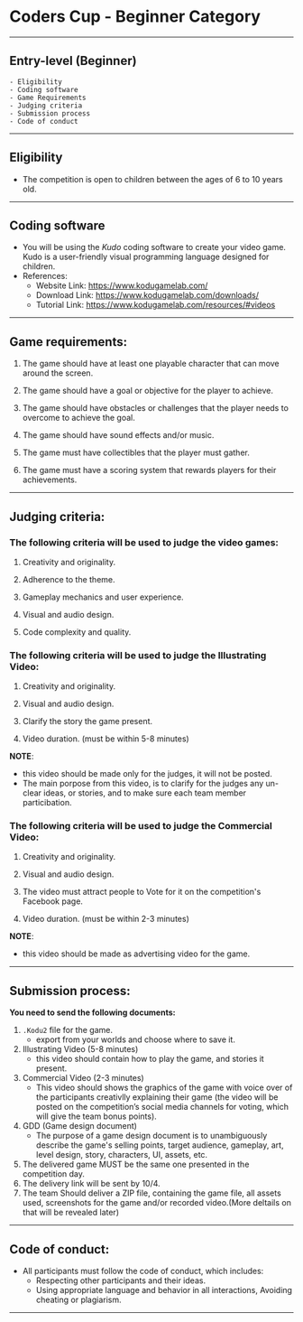 # Coders Cup - Beginner Category
---
## Entry-level  (Beginner)
    - Eligibility
    - Coding software
    - Game Requirements
    - Judging criteria
    - Submission process
    - Code of conduct
---
## Eligibility 
- The competition is open to children between the ages of 6 to 10 years old.
---
## Coding software 
- You will be using the *Kudo* coding software to create your video game. Kudo is a user-friendly visual
programming language designed for children.
- References:
    - Website Link: https://www.kodugamelab.com/
    - Download Link: https://www.kodugamelab.com/downloads/
    - Tutorial Link: https://www.kodugamelab.com/resources/#videos
---
## Game requirements:
  1. The game should have at least one playable character that can move around the screen.

  2. The game should have a goal or objective for the player to achieve.

  3. The game should have obstacles or challenges that the player needs to overcome to achieve the goal.

  4. The game should have sound effects and/or music.

  5. The game must have collectibles that the player must gather.

  6. The game must have a scoring system that rewards players for their achievements.
---
## Judging criteria:

### The following criteria will be used to judge the video games:
    
 1. Creativity and originality.

 2. Adherence to the theme.

 3. Gameplay mechanics and user experience.

 4. Visual and audio design.
 
 5. Code complexity and quality.
    

### The following criteria will be used to judge the Illustrating Video:

 1. Creativity and originality.

 2. Visual and audio design.

 3. Clarify the story the game present.

 4. Video duration. (must be within 5-8 minutes)

**NOTE**:
- this video should be made only for the judges, it will not be posted.
- The main porpose from this video, is to clarify for the judges any un-clear ideas, or stories, and to make sure each team member particibation.

### The following criteria will be used to judge the Commercial Video:

 1. Creativity and originality.

 2. Visual and audio design.

 3. The video must attract people to Vote for it on the competition's Facebook page.

 4. Video duration. (must be within 2-3 minutes)

**NOTE**:
- this video should be made as advertising video for the game.

---

## Submission process:

**You need to send the following documents:**
1. `.Kodu2` file for the game. 
     - export from your worlds and choose where to save it.
2.  Illustrating Video (5-8 minutes)
    - this video should contain how to play the game, and stories it present.
3. Commercial Video (2-3 minutes)
   - This video should shows the graphics of the game with voice over of the participants creativlly explaining their game (the video will be posted on the competition’s social media channels for voting, which will give the team bonus points). 
4. GDD (Game design document)
   - The purpose of a game design document is to unambiguously describe the game's selling points, target audience, gameplay, art, level design, story, characters, UI, assets, etc.
5. The delivered game MUST be the same one presented in the competition day.
6. The delivery link will be sent by 10/4. 
7. The team Should deliver a ZIP file, containing the game file, all assets used, screenshots for the game and/or recorded video.(More deltails on that will be revealed later)

---
## Code of conduct:
- All participants must follow the code of conduct, which includes:
    - Respecting other participants and their ideas.
    - Using appropriate language and behavior in all interactions, Avoiding cheating or plagiarism.
---